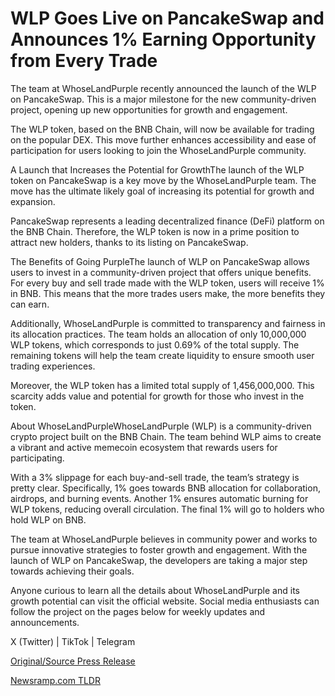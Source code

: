 # WLP Goes Live on PancakeSwap and Announces 1% Earning Opportunity from Every Trade

The team at WhoseLandPurple recently announced the launch of the WLP on PancakeSwap. This is a major milestone for the new community-driven project, opening up new opportunities for growth and engagement.

The WLP token, based on the BNB Chain, will now be available for trading on the popular DEX. This move further enhances accessibility and ease of participation for users looking to join the WhoseLandPurple community.

A Launch that Increases the Potential for GrowthThe launch of the WLP token on PancakeSwap is a key move by the WhoseLandPurple team. The move has the ultimate likely goal of increasing its potential for growth and expansion.

PancakeSwap represents a leading decentralized finance (DeFi) platform on the BNB Chain. Therefore, the WLP token is now in a prime position to attract new holders, thanks to its listing on PancakeSwap.

The Benefits of Going PurpleThe launch of WLP on PancakeSwap allows users to invest in a community-driven project that offers unique benefits. For every buy and sell trade made with the WLP token, users will receive 1% in BNB. This means that the more trades users make, the more benefits they can earn.

Additionally, WhoseLandPurple is committed to transparency and fairness in its allocation practices. The team holds an allocation of only 10,000,000 WLP tokens, which corresponds to just 0.69% of the total supply. The remaining tokens will help the team create liquidity to ensure smooth user trading experiences.

Moreover, the WLP token has a limited total supply of 1,456,000,000. This scarcity adds value and potential for growth for those who invest in the token.

About WhoseLandPurpleWhoseLandPurple (WLP) is a community-driven crypto project built on the BNB Chain. The team behind WLP aims to create a vibrant and active memecoin ecosystem that rewards users for participating.

With a 3% slippage for each buy-and-sell trade, the team’s strategy is pretty clear. Specifically, 1% goes towards BNB allocation for collaboration, airdrops, and burning events. Another 1% ensures automatic burning for WLP tokens, reducing overall circulation. The final 1% will go to holders who hold WLP on BNB.

The team at WhoseLandPurple believes in community power and works to pursue innovative strategies to foster growth and engagement. With the launch of WLP on PancakeSwap, the developers are taking a major step towards achieving their goals.

Anyone curious to learn all the details about WhoseLandPurple and its growth potential can visit the official website. Social media enthusiasts can follow the project on the pages below for weekly updates and announcements.

X (Twitter) | TikTok | Telegram 

[Original/Source Press Release](https://blockchainwire.io/press-release/wlp-goes-live-on-pancakeswap-and-announces-1-earning-opportunity-from-every-trade) 

[Newsramp.com TLDR](https://newsramp.com/None) 